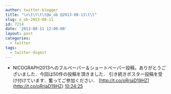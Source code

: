```yaml
---
author: twitter-blogger
title: "\n\t\t\t\t@o_ob @2013-08-11\t\t"
slug: o_ob-2013-08-11
id: 7214
date: '2013-08-11 12:00:00'
layout: post
categories:
  - twitter
tags:
  - twitter-digest
---
```


*   NICOGRAPH2013へのフルペーパー＆ショートペーパー投稿，ありがとうございました．今回は50件の投稿を頂きました． 引き続きポスター投稿を受け付けています．奮ってご参加ください． [http://t.co/oRrjaD19HZ](http://t.co/oRrjaD19HZ) [10:24:25](http://twitter.com/o_ob/statuses/366369479267061761)